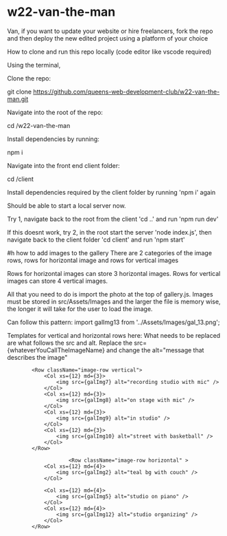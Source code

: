 # w22-van-the-man

Van, if you want to update your website or hire freelancers, fork the repo and then deploy the new edited project using a platform of your choice

How to clone and run this repo locally (code editor like vscode required) 

Using the terminal,

Clone the repo:

git clone https://github.com/queens-web-development-club/w22-van-the-man.git

Navigate into the root of the repo:

cd /w22-van-the-man

Install dependencies by running: 

npm i

Navigate into the front end client folder:

cd /client

Install dependencies required by the client folder by running 'npm i' again

Should be able to start a local server now. 

Try 1, navigate back to the root from the client 'cd ..' and run 'npm run dev'

If this doesnt work, try 2, in the root start the server 'node index.js', then navigate back to the client folder 'cd client' and run 'npm start'

#h how to add images to the gallery
There are 2 categories of the image rows, rows for horizontal image and rows for vertical images

Rows for horizontal images can store 3 horizontal images. Rows for vertical images can store 4 vertical images. 

All that you need to do is import the photo at the top of gallery.js. Images must be stored in src/Assets/Images and the larger the file is memory wise, the longer it will take for the user to load the image.

Can follow this pattern: import galImg13 from '../Assets/Images/gal_13.png';

Templates for vertical and horizontal rows here: What needs to be replaced are what follows the src and alt.
Replace the src={whateverYouCallTheImageName} and change the alt="message that describes the image"

            <Row className="image-row vertical">
                <Col xs={12} md={3}>
                    <img src={galImg7} alt="recording studio with mic" />
                </Col>
                <Col xs={12} md={3}>
                    <img src={galImg8} alt="on stage with mic" />
                </Col>
                <Col xs={12} md={3}>
                    <img src={galImg9} alt="in studio" />
                </Col>
                <Col xs={12} md={3}>
                    <img src={galImg10} alt="street with basketball" />
                </Col>
            </Row>
            
                        <Row className="image-row horizontal" >
                <Col xs={12} md={4}>
                    <img src={galImg2} alt="teal bg with couch" />
                </Col>

                <Col xs={12} md={4}>
                    <img src={galImg5} alt="studio on piano" />
                </Col>
                <Col xs={12} md={4}>
                    <img src={galImg12} alt="studio organizing" />
                </Col>
            </Row>
